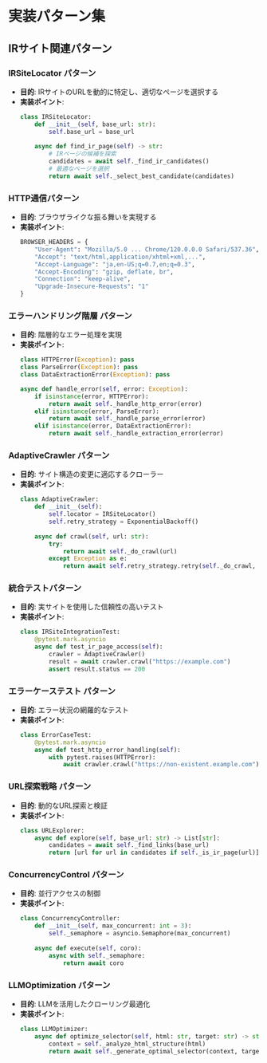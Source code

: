 # 実装パターン集

## IRサイト関連パターン

### IRSiteLocator パターン
- **目的**: IRサイトのURLを動的に特定し、適切なページを選択する
- **実装ポイント**:
  ```python
  class IRSiteLocator:
      def __init__(self, base_url: str):
          self.base_url = base_url
          
      async def find_ir_page(self) -> str:
          # IRページの候補を探索
          candidates = await self._find_ir_candidates()
          # 最適なページを選択
          return await self._select_best_candidate(candidates)
  ```

### HTTP通信パターン
- **目的**: ブラウザライクな振る舞いを実現する
- **実装ポイント**:
  ```python
  BROWSER_HEADERS = {
      "User-Agent": "Mozilla/5.0 ... Chrome/120.0.0.0 Safari/537.36",
      "Accept": "text/html,application/xhtml+xml,...",
      "Accept-Language": "ja,en-US;q=0.7,en;q=0.3",
      "Accept-Encoding": "gzip, deflate, br",
      "Connection": "keep-alive",
      "Upgrade-Insecure-Requests": "1"
  }
  ```

### エラーハンドリング階層 パターン
- **目的**: 階層的なエラー処理を実現
- **実装ポイント**:
  ```python
  class HTTPError(Exception): pass
  class ParseError(Exception): pass
  class DataExtractionError(Exception): pass
  
  async def handle_error(self, error: Exception):
      if isinstance(error, HTTPError):
          return await self._handle_http_error(error)
      elif isinstance(error, ParseError):
          return await self._handle_parse_error(error)
      elif isinstance(error, DataExtractionError):
          return await self._handle_extraction_error(error)
  ```

### AdaptiveCrawler パターン
- **目的**: サイト構造の変更に適応するクローラー
- **実装ポイント**:
  ```python
  class AdaptiveCrawler:
      def __init__(self):
          self.locator = IRSiteLocator()
          self.retry_strategy = ExponentialBackoff()
          
      async def crawl(self, url: str):
          try:
              return await self._do_crawl(url)
          except Exception as e:
              return await self.retry_strategy.retry(self._do_crawl, url)
  ```

### 統合テストパターン
- **目的**: 実サイトを使用した信頼性の高いテスト
- **実装ポイント**:
  ```python
  class IRSiteIntegrationTest:
      @pytest.mark.asyncio
      async def test_ir_page_access(self):
          crawler = AdaptiveCrawler()
          result = await crawler.crawl("https://example.com")
          assert result.status == 200
  ```

### エラーケーステスト パターン
- **目的**: エラー状況の網羅的なテスト
- **実装ポイント**:
  ```python
  class ErrorCaseTest:
      @pytest.mark.asyncio
      async def test_http_error_handling(self):
          with pytest.raises(HTTPError):
              await crawler.crawl("https://non-existent.example.com")
  ```

### URL探索戦略 パターン
- **目的**: 動的なURL探索と検証
- **実装ポイント**:
  ```python
  class URLExplorer:
      async def explore(self, base_url: str) -> List[str]:
          candidates = await self._find_links(base_url)
          return [url for url in candidates if self._is_ir_page(url)]
  ```

### ConcurrencyControl パターン
- **目的**: 並行アクセスの制御
- **実装ポイント**:
  ```python
  class ConcurrencyController:
      def __init__(self, max_concurrent: int = 3):
          self._semaphore = asyncio.Semaphore(max_concurrent)
          
      async def execute(self, coro):
          async with self._semaphore:
              return await coro
  ```

### LLMOptimization パターン
- **目的**: LLMを活用したクローリング最適化
- **実装ポイント**:
  ```python
  class LLMOptimizer:
      async def optimize_selector(self, html: str, target: str) -> str:
          context = self._analyze_html_structure(html)
          return await self._generate_optimal_selector(context, target)
  ``` 